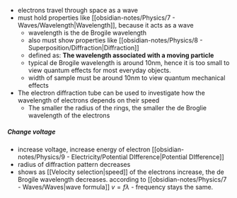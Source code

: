 - electrons travel through space as a wave
- must hold properties like [[obsidian-notes/Physics/7 - Waves/Wavelength|Wavelength]], because it acts as a wave
	- wavelength is the de Brogile wavelength
	- also must show properties like [[obsidian-notes/Physics/8 - Superposition/Diffraction|Diffraction]]
	- defined as: **The wavelength associated with a moving particle**
	- typical de Brogile wavelength is around 10nm, hence it is too small to view quantum effects for most everyday objects.
	- width of sample must be around 10nm to view quantum mechanical effects
- The electron diffraction tube can be used to investigate how the wavelength of electrons depends on their speed
    - The smaller the radius of the rings, the smaller the de Broglie wavelength of the electrons
##### Change voltage 
- increase voltage, increase energy of electron [[obsidian-notes/Physics/9 - Electricity/Potential DIfference|Potential DIfference]]
- radius of diffraction pattern decreases 
- shows as [[Velocity selection|speed]] of the electrons increase, the de Brogile wavelength decreases. according to [[obsidian-notes/Physics/7 - Waves/Waves|wave formula]] $v = f\lambda$ - frequency stays the same.

